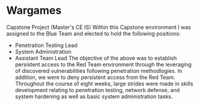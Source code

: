 # Wargames
Capstone Project (Master's CE IS)
Within this Capstone environment I was assigned to the Blue Team and elected to hold the following positions:
- Penetration Testing Lead
- System Administration
- Assistant Team Lead
The objective of the above was to establish persistent access to the Red Team environment through the leveraging of discovered vulnerabilities following penetration methodlogies.
In addition, we were to deny persistent access from the Red Team.
Throughout the course of eight weeks, large strides were made in skills development relating to penetration testing, network defense, and system hardening as well as basic system administration tasks.
